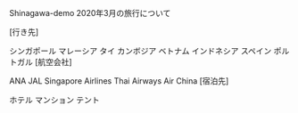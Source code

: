 Shinagawa-demo
2020年3月の旅行について

[行き先]

シンガポール
マレーシア
タイ
カンボジア
ベトナム
インドネシア
スペイン
ポルトガル
[航空会社]

ANA
JAL
Singapore Airlines
Thai Airways
Air China
[宿泊先]

ホテル
マンション
テント
